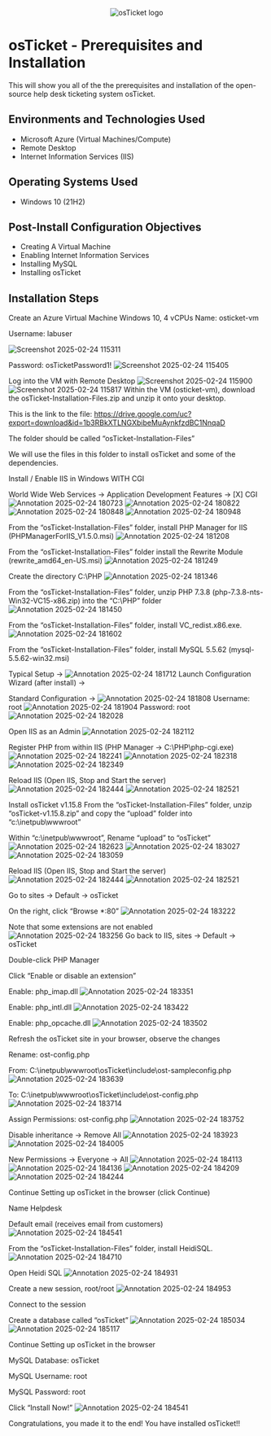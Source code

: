 <p align="center">
<img src="https://i.imgur.com/Clzj7Xs.png" alt="osTicket logo"/>
</p>

<h1>osTicket - Prerequisites and Installation</h1>
This will show you all of the the prerequisites and installation of the open-source help desk ticketing system osTicket.<br />


<h2>Environments and Technologies Used</h2>

- Microsoft Azure (Virtual Machines/Compute)
- Remote Desktop
- Internet Information Services (IIS)

<h2>Operating Systems Used </h2>

- Windows 10</b> (21H2)
<h2>Post-Install Configuration Objectives</h2>

- Creating A Virtual Machine
- Enabling Internet Information Services
- Installing MySQL
- Installing osTicket

<h2>Installation Steps</h2>

Create an Azure Virtual Machine Windows 10, 4 vCPUs
Name: osticket-vm

Username: labuser

![Screenshot 2025-02-24 115311](https://github.com/user-attachments/assets/b4f746ac-533d-4122-bea5-48f4fb8ea6d5)

Password: osTicketPassword1!
![Screenshot 2025-02-24 115405](https://github.com/user-attachments/assets/902dcca5-0d30-426b-9c66-c539d3dfccfc)


Log into the VM with Remote Desktop
![Screenshot 2025-02-24 115900](https://github.com/user-attachments/assets/f9541760-936c-4b74-92aa-0796fa649cf1)
![Screenshot 2025-02-24 115817](https://github.com/user-attachments/assets/34824508-37cd-41da-965f-659ed761bfb1)
Within the VM (osticket-vm), download the osTicket-Installation-Files.zip and unzip it onto your desktop.

This is the link to the file: https://drive.google.com/uc?export=download&id=1b3RBkXTLNGXbibeMuAynkfzdBC1NnqaD

The folder should be called “osTicket-Installation-Files”

We will use the files in this folder to install osTicket and some of the dependencies.


Install / Enable IIS in Windows WITH CGI

World Wide Web Services -> Application Development Features -> [X] CGI
![Annotation 2025-02-24 180723](https://github.com/user-attachments/assets/4d478466-7d05-48ff-b137-c7cef6dfc958)
![Annotation 2025-02-24 180822](https://github.com/user-attachments/assets/d5c12b9f-ea40-492d-9b31-afae3c656fcf)
![Annotation 2025-02-24 180848](https://github.com/user-attachments/assets/de52b3d8-1a1a-4d5b-bcbe-86e5c38fc6d8)
![Annotation 2025-02-24 180948](https://github.com/user-attachments/assets/3ff917cd-340a-4f92-9fd6-3fe67b332454)


From the “osTicket-Installation-Files” folder, install PHP Manager for IIS (PHPManagerForIIS_V1.5.0.msi)
![Annotation 2025-02-24 181208](https://github.com/user-attachments/assets/6b5de5ac-28a8-4d27-b367-8ad95d6c200d)


From the “osTicket-Installation-Files” folder install the Rewrite Module (rewrite_amd64_en-US.msi)
![Annotation 2025-02-24 181249](https://github.com/user-attachments/assets/cfe88010-e8ec-4c0c-9d8c-447029005806)


Create the directory C:\PHP
![Annotation 2025-02-24 181346](https://github.com/user-attachments/assets/3722eccb-7936-41c6-8b3b-5e33fe973280)

From the “osTicket-Installation-Files” folder, unzip PHP 7.3.8 (php-7.3.8-nts-Win32-VC15-x86.zip) into the “C:\PHP” folder
![Annotation 2025-02-24 181450](https://github.com/user-attachments/assets/9f160fde-3872-456f-8f62-b2202ecd6666)

From the “osTicket-Installation-Files” folder, install VC_redist.x86.exe.
![Annotation 2025-02-24 181602](https://github.com/user-attachments/assets/6713ebe6-0c1f-45b5-af47-af926279f8ca)


From the “osTicket-Installation-Files” folder, install MySQL 5.5.62 (mysql-5.5.62-win32.msi)

Typical Setup ->
![Annotation 2025-02-24 181712](https://github.com/user-attachments/assets/0004cb9b-a6d8-4904-903e-e1d56cbee909)
Launch Configuration Wizard (after install) ->

Standard Configuration ->
![Annotation 2025-02-24 181808](https://github.com/user-attachments/assets/558ead31-404b-464d-8f1a-0169eae79500)
Username: root
![Annotation 2025-02-24 181904](https://github.com/user-attachments/assets/6e8dac9d-9a9e-4cec-ae0e-7d21fe859040)
Password: root
![Annotation 2025-02-24 182028](https://github.com/user-attachments/assets/b6bfdb9a-5f65-4747-a3b0-d4835d0c13e1)


Open IIS as an Admin
![Annotation 2025-02-24 182112](https://github.com/user-attachments/assets/52561cae-dfbc-42e0-8f50-c3ba6a4bb1be)



Register PHP from within IIS (PHP Manager -> C:\PHP\php-cgi.exe)
![Annotation 2025-02-24 182241](https://github.com/user-attachments/assets/8b834598-5d4d-4646-a73f-b3f7365262b8)
![Annotation 2025-02-24 182318](https://github.com/user-attachments/assets/8e2eb3d2-3635-45cd-82d4-71ff42b58d84)
![Annotation 2025-02-24 182349](https://github.com/user-attachments/assets/0179ee5e-6a57-4392-bccd-3d659f6b149a)


Reload IIS (Open IIS, Stop and Start the server)
![Annotation 2025-02-24 182444](https://github.com/user-attachments/assets/efd1d0e1-dc31-4cd5-a29f-71771059b38c)
![Annotation 2025-02-24 182521](https://github.com/user-attachments/assets/90d75725-6ad2-42df-a476-7e1fb0ab6579)


Install osTicket v1.15.8
From the “osTicket-Installation-Files” folder, unzip “osTicket-v1.15.8.zip” and copy the “upload” folder into “c:\inetpub\wwwroot”

Within “c:\inetpub\wwwroot”, Rename “upload” to “osTicket”
![Annotation 2025-02-24 182623](https://github.com/user-attachments/assets/4dc8522e-7624-475a-959c-50100453390b)
![Annotation 2025-02-24 183027](https://github.com/user-attachments/assets/ce25b77f-f5e9-4bef-ad0e-817af4b49e55)
![Annotation 2025-02-24 183059](https://github.com/user-attachments/assets/884460da-b032-4ba5-aa68-e20b815ae1c7)


Reload IIS (Open IIS, Stop and Start the server)
![Annotation 2025-02-24 182444](https://github.com/user-attachments/assets/8addf4f9-db94-4af2-9685-b22a5a86afee)
![Annotation 2025-02-24 182521](https://github.com/user-attachments/assets/2a29248c-dcbc-4501-abb8-bbe877c9ac6d)

Go to sites -> Default -> osTicket

On the right, click “Browse *:80”
![Annotation 2025-02-24 183222](https://github.com/user-attachments/assets/0df79224-865a-4073-83cd-d3cac09f6b58)


Note that some extensions are not enabled
![Annotation 2025-02-24 183256](https://github.com/user-attachments/assets/0cbddbc0-3a83-4594-8403-2bed35e1aa90)
Go back to IIS, sites -> Default -> osTicket

Double-click PHP Manager

Click “Enable or disable an extension”

Enable: php_imap.dll
![Annotation 2025-02-24 183351](https://github.com/user-attachments/assets/c5f0a2cc-b4c4-4a19-bcbf-7a046706d1d5)


Enable: php_intl.dll
![Annotation 2025-02-24 183422](https://github.com/user-attachments/assets/e3f06d14-1bb5-4fb9-9d4d-e0bc9bf6fefd)


Enable: php_opcache.dll
![Annotation 2025-02-24 183502](https://github.com/user-attachments/assets/4cdad674-6f66-47e4-a3ee-ba174c36bdf5)


Refresh the osTicket site in your browser, observe the changes

Rename: ost-config.php

From: C:\inetpub\wwwroot\osTicket\include\ost-sampleconfig.php
![Annotation 2025-02-24 183639](https://github.com/user-attachments/assets/8bbb3b42-6539-4b4c-86c5-e765cd8b3c4e)

To: C:\inetpub\wwwroot\osTicket\include\ost-config.php
![Annotation 2025-02-24 183714](https://github.com/user-attachments/assets/4f3d2df1-2efd-460b-9d20-62583a945e53)


Assign Permissions: ost-config.php
![Annotation 2025-02-24 183752](https://github.com/user-attachments/assets/c36c0790-e9c4-433c-8230-a3cf776a8ac3)

Disable inheritance -> Remove All
![Annotation 2025-02-24 183923](https://github.com/user-attachments/assets/bd82cec5-43e8-450f-bef4-16224d1f3a6b)
![Annotation 2025-02-24 184005](https://github.com/user-attachments/assets/15736d98-725f-4b02-a4cc-197dec22d51d)

New Permissions -> Everyone -> All
![Annotation 2025-02-24 184113](https://github.com/user-attachments/assets/d5b0852e-1065-4c98-a81e-1c842ab4e58f)
![Annotation 2025-02-24 184136](https://github.com/user-attachments/assets/52ffaab3-968d-4a11-af85-1b36739b5575)
![Annotation 2025-02-24 184209](https://github.com/user-attachments/assets/4b3f6974-097b-46f8-9c7e-062ef52f60c1)
![Annotation 2025-02-24 184244](https://github.com/user-attachments/assets/32cafb03-61b6-4383-845a-81101c37cdf0)


Continue Setting up osTicket in the browser (click Continue)

Name Helpdesk

Default email (receives email from customers)
![Annotation 2025-02-24 184541](https://github.com/user-attachments/assets/3b8e0bf6-e697-46dc-b482-10c4dce49bdf)


From the “osTicket-Installation-Files” folder, install HeidiSQL.
![Annotation 2025-02-24 184710](https://github.com/user-attachments/assets/0f5829be-c4d4-400d-a7d7-1d2d9ca2ac38)

Open Heidi SQL
![Annotation 2025-02-24 184931](https://github.com/user-attachments/assets/4d04c5f9-2f43-4e38-920a-be2d04e8a672)

Create a new session, root/root
![Annotation 2025-02-24 184953](https://github.com/user-attachments/assets/131b40a5-c8ab-409f-827e-a5d4aec369e2)

Connect to the session

Create a database called “osTicket”
![Annotation 2025-02-24 185034](https://github.com/user-attachments/assets/003f2bf4-b403-45f9-b09b-b06bf7b1f6d4)
![Annotation 2025-02-24 185117](https://github.com/user-attachments/assets/c34b69aa-d253-4bbf-b218-506092767522)


Continue Setting up osTicket in the browser

MySQL Database: osTicket

MySQL Username: root

MySQL Password: root

Click “Install Now!”
![Annotation 2025-02-24 184541](https://github.com/user-attachments/assets/6216ba76-e377-4c1e-8392-3c3beba6649b)


Congratulations, you made it to the end! You have installed osTicket!!
